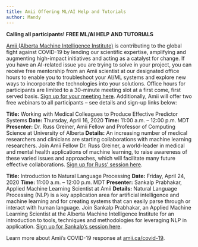 ```yaml
---
title: Amii Offering ML/AI Help and Tutorials
author: Mandy
---
```


**Calling all participants! FREE ML/AI HELP AND TUTORIALS**

[Amii (Alberta Machine Intelligence Institute)](https://www.amii.ca/) is contributing to the global fight against COVID-19 by lending our scientific expertise, amplifying and augmenting high-impact initiatives and acting as a catalyst for change.
If you have an AI-related issue you are trying to solve in your project, you can receive free mentorship from an Amii scientist at our designated office hours to enable you to troubleshoot your AI/ML systems and explore new ways to incorporate the technologies into your solutions.
Office hours for participants are limited to a 30-minute meeting slot at a first come, first served basis. [Sign up for your meeting here](https://meetings.hubspot.com/officehours).
Additionally, Amii will offer two free webinars to all participants – see details and sign-up links below:

**Title:** Working with Medical Colleagues to Produce Effective Predictor Systems
**Date:** Thursday, April 16, 2020
**Time:** 11:00 a.m. – 12:00 p.m. MDT
**Presenter:** Dr. Russ Greiner, Amii Fellow and Professor of Computing Science at University of Alberta
**Details:**
An increasing number of medical researchers and clinicians are starting collaborations with machine learning researchers. Join Amii Fellow Dr. Russ Greiner, a world-leader in medical and mental health applications of machine learning, to raise awareness of these varied issues and approaches, which will facilitate many future effective collaborations. [Sign up for Russ’ session here](https://share.hsforms.com/1x5niNZ8vRHKauS71VyZDLQ2ua2c).

**Title:** Introduction to Natural Language Processing
**Date:** Friday, April 24, 2020
**Time:** 11:00 a.m. – 12:00 p.m. MDT
**Presenter:** Sankalp Prabhakar, Applied Machine Learning Scientist at Amii
**Details:** Natural Language Processing (NLP) is a key application area for artificial intelligence and machine learning and for creating systems that can easily parse through or interact with human language. Join Sankalp Prabhakar, an Applied Machine Learning Scientist at the Alberta Machine Intelligence Institute for an introduction to tools, techniques and methodologies for leveraging NLP in application. [Sign up for Sankalp’s session here](https://share.hsforms.com/1d7f5vEQURBW96mkPAHmcUQ2ua2c).

Learn more about Amii’s COVID-19 response at [amii.ca/covid-19](https://amii.ca/covid-19).
